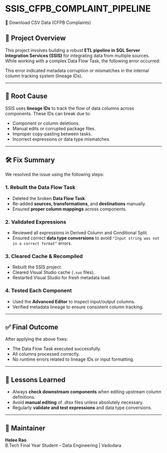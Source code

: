# SSIS_CFPB_COMPLAINT_PIPELINE

🔗 Download CSV Data (CFPB Complaints)

## 📌 Project Overview
This project involves building a robust **ETL pipeline in SQL Server Integration Services (SSIS)** for integrating data from multiple sources. While working with a complex Data Flow Task, the following error occurred:


This error indicated metadata corruption or mismatches in the internal column tracking system (lineage IDs).

---

## 🧩 Root Cause
SSIS uses **lineage IDs** to track the flow of data columns across components. These IDs can break due to:
- Component or column deletions.
- Manual edits or corrupted package files.
- Improper copy-pasting between tasks.
- Incorrect expressions or data type mismatches.

---

## 🛠️ Fix Summary

We resolved the issue using the following steps:

### 1. Rebuilt the Data Flow Task
- Deleted the broken **Data Flow Task**.
- Re-added **sources, transformations**, and **destinations** manually.
- Ensured **proper column mappings** across components.

### 2. Validated Expressions
- Reviewed all expressions in Derived Column and Conditional Split.
- Ensured correct **data type conversions** to avoid `"Input string was not in a correct format"` errors.

### 3. Cleared Cache & Recompiled
- Rebuilt the SSIS project.
- Cleared Visual Studio cache (`.suo` files).
- Restarted Visual Studio for fresh metadata load.

### 4. Tested Each Component
- Used the **Advanced Editor** to inspect input/output columns.
- Verified metadata lineage to ensure consistent column tracking.

---

## ✅ Final Outcome
After applying the above fixes:
- The Data Flow Task executed successfully.
- All columns processed correctly.
- No runtime errors related to lineage IDs or input formatting.


---

## 🧠 Lessons Learned
- Always **check downstream components** when editing upstream column definitions.
- Avoid **manual editing** of .dtsx files unless absolutely necessary.
- Regularly **validate and test expressions** and data type conversions.

---

## 👤 Maintainer
**Helee Rao**  
B.Tech Final Year Student – Data Engineering | Vadodara  


